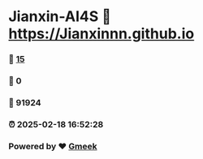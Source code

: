 # Jianxin-AI4S :link: https://Jianxinnn.github.io 
### :page_facing_up: [15](https://Jianxinnn.github.io/tag.html) 
### :speech_balloon: 0 
### :hibiscus: 91924 
### :alarm_clock: 2025-02-18 16:52:28 
### Powered by :heart: [Gmeek](https://github.com/Meekdai/Gmeek)
